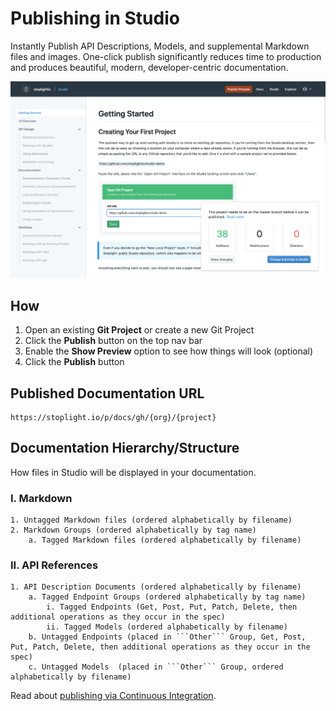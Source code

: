 # Publishing in Studio

Instantly Publish API Descriptions, Models, and supplemental Markdown files and images. One-click publish significantly reduces time to production and produces beautiful, modern, developer-centric documentation.

![Publishing Preview](../../assets/images/publishing.png)

## How

1. Open an existing **Git Project** or create a new Git Project
2. Click the **Publish** button on the top nav bar
3. Enable the **Show Preview** option to see how things will look (optional)
4. Click the **Publish** button

## Published Documentation URL

```
https://stoplight.io/p/docs/gh/{org}/{project}
```

## Documentation Hierarchy/Structure

How files in Studio will be displayed in your documentation.

### I. Markdown

```
1. Untagged Markdown files (ordered alphabetically by filename)
2. Markdown Groups (ordered alphabetically by tag name)
    a. Tagged Markdown files (ordered alphabetically by filename)
```

### II. API References

````
1. API Description Documents (ordered alphabetically by filename)
    a. Tagged Endpoint Groups (ordered alphabetically by tag name)
        i. Tagged Endpoints (Get, Post, Put, Patch, Delete, then additional operations as they occur in the spec)
        ii. Tagged Models (ordered alphabetically by filename)
    b. Untagged Endpoints (placed in ```Other``` Group, Get, Post, Put, Patch, Delete, then additional operations as they occur in the spec)
    c. Untagged Models  (placed in ```Other``` Group, ordered alphabetically by filename)
````

Read about [publishing via Continuous Integration](./07-publish-via-ci.md).
